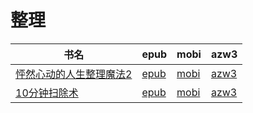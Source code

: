 # 整理

| 书名 | epub | mobi | azw3 |
| --- | --- | --- | --- |
| [怦然心动的人生整理魔法2](http://ct.dalanmei.com/f/31084289-572117025-fa772a) | [epub](http://ct.dalanmei.com/f/31084289-572117025-fa772a) | [mobi](http://ct.dalanmei.com/f/31084289-571655384-3e1470) | [azw3](http://ct.dalanmei.com/f/31084289-572179124-fd82a3) |
| [10分钟扫除术](http://ct.dalanmei.com/f/31084289-571913090-71f967) | [epub](http://ct.dalanmei.com/f/31084289-571913090-71f967) | [mobi](http://ct.dalanmei.com/f/31084289-571556226-3a9e84) | [azw3](http://ct.dalanmei.com/f/31084289-572203492-1ec573) |
